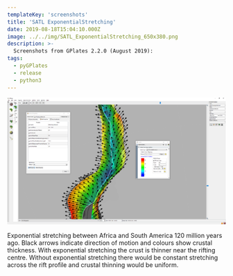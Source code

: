 ```yaml
---
templateKey: 'screenshots'
title: 'SATL ExponentialStretching'
date: 2019-08-18T15:04:10.000Z
image: ../../img/SATL_ExponentialStretching_650x380.png
description: >-
  Screenshots from GPlates 2.2.0 (August 2019):
tags:
  - pyGPlates
  - release
  - python3
---
```

![pygplates_doc_contents](../../img/SATL_ExponentialStretching.png)

Exponential stretching between Africa and South America 120 million years ago. Black arrows indicate direction of motion and colours show crustal thickness. With exponential stretching the crust is thinner near the rifting centre. Without exponential stretching there would be constant stretching across the rift profile and crustal thinning would be uniform.
